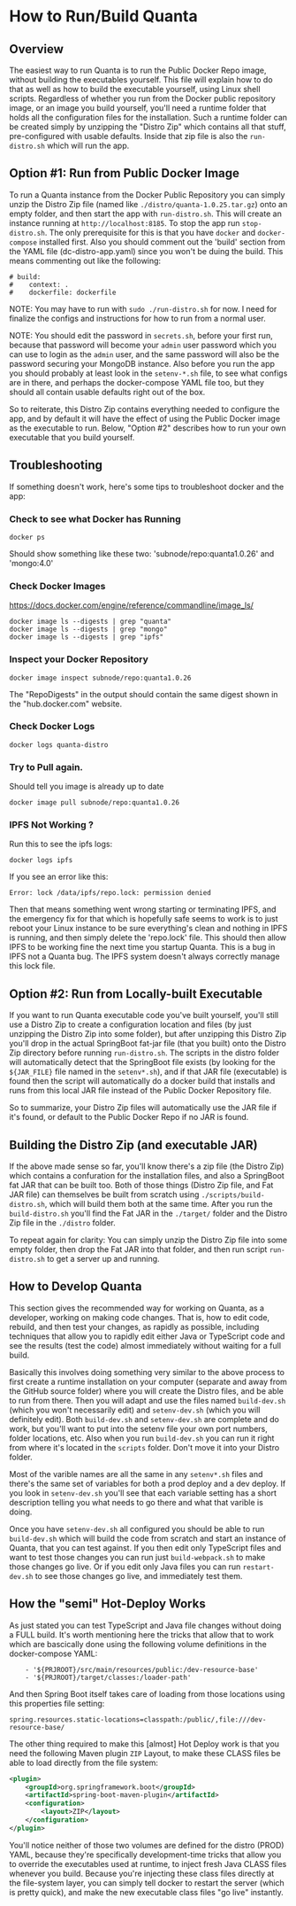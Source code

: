 # How to Run/Build Quanta

## Overview

The easiest way to run Quanta is to run the Public Docker Repo image, without building the executables yourself. This file will explain how to do that as well as how to build the executable yourself, using Linux shell scripts. Regardless of whether you run from the Docker public repository image, or an image you build yourself, you'll need a runtime folder that holds all the configuration files for the installation. Such a runtime folder can be created simply by unzipping the "Distro Zip" which contains all that stuff, pre-configured with usable defaults. Inside that zip file is also the `run-distro.sh` which will run the app.

## Option #1: Run from Public Docker Image

To run a Quanta instance from the Docker Public Repository you can simply unzip the Distro Zip file (named like `./distro/quanta-1.0.25.tar.gz`) onto an empty folder, and then start the app with `run-distro.sh`. This will create an instance running at `http://localhost:8185`. To stop the app run `stop-distro.sh`. The only prerequisite for this is that you have `docker` and `docker-compose` installed first. Also you should comment out the 'build' section from the YAML file (dc-distro-app.yaml) since you won't be duing the build. This means commenting out like the following:

    # build: 
    #    context: .
    #    dockerfile: dockerfile

NOTE: You may have to run with `sudo ./run-distro.sh` for now. I need for finalize the configs and instructions for how to run from a normal user.

NOTE: You should edit the password in `secrets.sh`, before your first run, because that password will become your `admin` user password which you can use to login as the `admin` user, and the same password will also be the password securing your MongoDB instance. Also before you run the app you should probably at least look in the `setenv-*.sh` file, to see what configs are in there, and perhaps the docker-compose YAML file too, but they should all contain usable defaults right out of the box.

So to reiterate, this Distro Zip contains everything needed to configure the app, and by default it will have the effect of using the Public Docker image as the executable to run. Below, "Option #2" describes how to run your own executable that you build yourself.

## Troubleshooting 

If something doesn't work, here's some tips to troubleshoot docker and the app:

### Check to see what Docker has Running

    docker ps

Should show something like these two: 'subnode/repo:quanta1.0.26' and 'mongo:4.0'

### Check Docker Images

https://docs.docker.com/engine/reference/commandline/image_ls/

    docker image ls --digests | grep "quanta"
    docker image ls --digests | grep "mongo"
    docker image ls --digests | grep "ipfs"

### Inspect your Docker Repository

    docker image inspect subnode/repo:quanta1.0.26

The "RepoDigests" in the output should contain the same digest shown in the "hub.docker.com" website.

### Check Docker Logs

    docker logs quanta-distro

### Try to Pull again. 

Should tell you image is already up to date

    docker image pull subnode/repo:quanta1.0.26

### IPFS Not Working ?

Run this to see the ipfs logs:

    docker logs ipfs

If you see an error like this:

    Error: lock /data/ipfs/repo.lock: permission denied

Then that means something went wrong starting or terminating IPFS, and the emergency fix for that which is hopefully safe seems to work is to just reboot your Linux instance to be sure everything's clean and nothing in IPFS is running, and then simply delete the 'repo.lock' file. This should then allow IPFS to be working fine the next time you startup Quanta. This is a bug in IPFS not a Quanta bug. The IPFS system doesn't always correctly manage this lock file.
    
## Option #2: Run from Locally-built Executable 

If you want to run Quanta executable code you've built yourself, you'll still use a Distro Zip to create a configuration location and files (by just unzipping the Distro Zip into some folder), but after unzipping this Distro Zip you'll drop in the actual SpringBoot fat-jar file (that you built) onto the Distro Zip directory before running `run-distro.sh`. The scripts in the distro folder will automatically detect that the SpringBoot file exists (by looking for the `${JAR_FILE}` file named in the `setenv*.sh`), and if that JAR file (executable) is found then the script will automatically do a docker build that installs and runs from this local JAR file instead of the Public Docker Repository file.

So to summarize, your Distro Zip files will automatically use the JAR file if it's found, or default to the Public Docker Repo if no JAR is found.

## Building the Distro Zip (and executable JAR)

If the above made sense so far, you'll know there's a zip file (the Distro Zip) which contains a confuration for the installation files, and also a SpringBoot fat JAR that can be built too. Both of those things (Distro Zip file, and Fat JAR file) can themselves be built from scratch using `./scripts/build-distro.sh`, which will build them both at the same time. After you run the `build-distro.sh` you'll find the Fat JAR in the `./target/` folder and the Distro Zip file in the `./distro` folder. 

To repeat again for clarity: You can simply unzip the Distro Zip file into some empty folder, then drop the Fat JAR into that folder, and then run script `run-distro.sh` to get a server up and running.

## How to Develop Quanta

This section gives the recommended way for working on Quanta, as a developer, working on making code changes. That is, how to edit code, rebuild, and then test your changes, as rapidly as possible, including techniques that allow you to rapidly edit either Java or TypeScript code and see the results (test the code) almost immediately without waiting for a full build.

 Basically this involves doing something very similar to the above process to first create a runtime installation on your computer (separate and away from the GitHub source folder) where you will create the Distro files, and be able to run from there. Then you will adapt and use the files named `build-dev.sh` (which you won't necessarily edit) and `setenv-dev.sh` (which you will definitely edit). Both `build-dev.sh` and `setenv-dev.sh` are complete and do work, but you'll want to put into the setenv file your own port numbers, folder locations, etc. Also when you run `build-dev.sh` you can run it right from where it's located in the `scripts` folder. Don't move it into your Distro folder.
 
 Most of the varible names are all the same in any `setenv*.sh` files and there's the same set of variables for both a prod deploy and a dev deploy. If you look in `setenv-dev.sh` you'll see that each variable setting has a short description telling you what needs to go there and what that varible is doing.

Once you have `setenv-dev.sh` all configured you should be able to run `build-dev.sh` which will build the code from scratch and start an instance of Quanta, that you can test against. If you then edit only TypeScript files and want to test those changes you can run just `build-webpack.sh` to make those changes go live. Or if you edit only Java files you can run `restart-dev.sh` to see those changes go live, and immediately test them. 

## How the "semi" Hot-Deploy Works

As just stated you can test TypeScript and Java file changes without doing a FULL build. It's worth mentioning here the tricks that allow that to work which are bascically done using the following volume definitions in the docker-compose YAML:

```
    - '${PRJROOT}/src/main/resources/public:/dev-resource-base'
    - '${PRJROOT}/target/classes:/loader-path'
```

And then Spring Boot itself takes care of loading from those locations using this properties file setting:

```
spring.resources.static-locations=classpath:/public/,file:///dev-resource-base/
```

The other thing required to make this [almost] Hot Deploy work is that you need the following Maven plugin `ZIP` Layout, to make these CLASS files be able to load directly from the file system:

```xml
<plugin>
    <groupId>org.springframework.boot</groupId>
    <artifactId>spring-boot-maven-plugin</artifactId>
    <configuration>
        <layout>ZIP</layout>
    </configuration>
</plugin>
```

You'll notice neither of those two volumes are defined for the distro (PROD) YAML, because they're specifically development-time tricks that allow you to override the executables used at runtime, to inject fresh Java CLASS files whenever you build. Because you're injecting these class files directly at the file-system layer, you can simply tell docker to restart the server (which is pretty quick), and make the new executable class files "go live" instantly.




